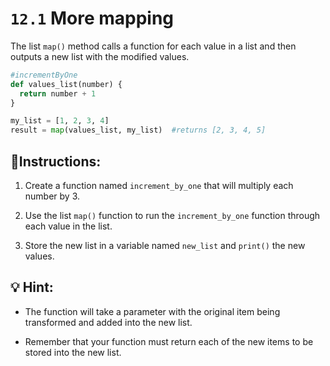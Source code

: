 # `12.1` More mapping


The list `map()` method calls a function for each value in a
list  and then outputs a new list with the modified values.

```py
#incrementByOne
def values_list(number) {
  return number + 1
}

my_list = [1, 2, 3, 4]
result = map(values_list, my_list)  #returns [2, 3, 4, 5]
```

## 📝Instructions:

1. Create a function named `increment_by_one` that will multiply each number by 3.

2. Use the list `map()` function to run the `increment_by_one` function through each value in the list.

3. Store the new list in a variable named `new_list` and `print()` the new values.

## 💡 Hint:

+ The function will take a parameter with the original item being transformed and added into the new list.

+ Remember that your function must return each of the new items to be stored into the new list.


